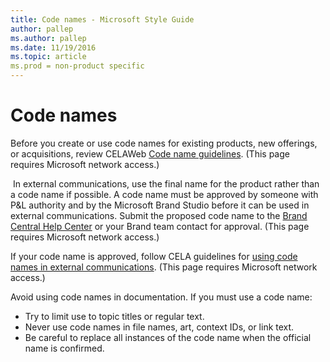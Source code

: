 ```yaml
---
title: Code names - Microsoft Style Guide
author: pallep
ms.author: pallep
ms.date: 11/19/2016
ms.topic: article
ms.prod = non-product specific
---
```


# Code names

Before you create or use code names for existing products, new offerings, or acquisitions, review CELAWeb [Code name guidelines](https://microsoft.sharepoint.com/sites/LCAWeb/Home/Copyrights-Trademarks-and-Patents/Trademarks/Code-Names). (This page requires Microsoft network access.) 

​
In external communications, use the final name for the product
rather than a code name if possible. A code name must be approved
by someone with P\&L authority and
by the Microsoft Brand Studio before it can be used in
external communications. Submit the proposed code name to the [Brand Central Help Center](https://microsoft.sharepoint.com/teams/BrandCentral/Helpcenter) or your Brand team contact for approval. (This page requires Microsoft network access.) 

If your code name is approved, follow CELA guidelines for [using code names in external communications](https://microsoft.sharepoint.com/sites/LCAWeb/Home/Copyrights-Trademarks-and-Patents/Trademarks/Code-Names). (This page requires Microsoft network access.) 

Avoid using code names in documentation. If you must use a code name:

  - Try to limit use to topic titles or regular text. 
  - Never use code names in file names, art, context IDs, or link text. 
  - Be careful to replace all instances of the code name when the official name is confirmed.
